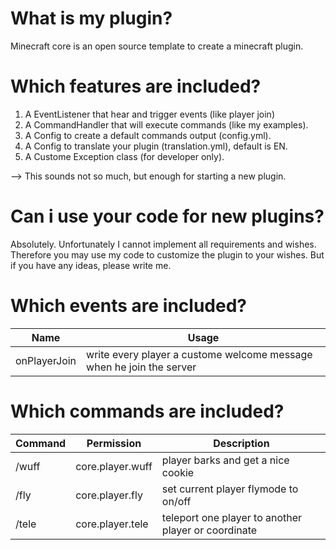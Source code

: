 # What is my plugin?

Minecraft core is an open source template to create a minecraft plugin.

# Which features are included?

1. A EventListener that hear and trigger events (like player join)
2. A CommandHandler that will execute commands (like my examples).
3. A Config to create a default commands output (config.yml).
4. A Config to translate your plugin (translation.yml), default is EN.
5. A Custome Exception class (for developer only).

--> This sounds not so much, but enough for starting a new plugin.

# Can i use your code for new plugins?

Absolutely. Unfortunately I cannot implement all requirements and wishes. Therefore you may use my code to customize the plugin to your wishes. But if you have any ideas, please write me.


# Which events are included?

| Name | Usage |
| ------ | ------ |
| onPlayerJoin | write every player a custome welcome message when he join the server |


# Which commands are included?

| Command | Permission | Description |
| ------ | ------ | ------ |
| /wuff | core.player.wuff| player barks and get a nice cookie |
| /fly | core.player.fly | set current player flymode to on/off |
| /tele | core.player.tele | teleport one player to another player or coordinate |
